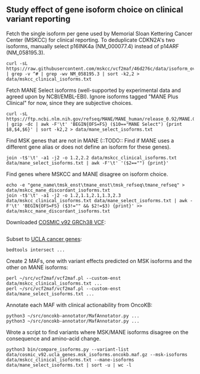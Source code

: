 ## Study effect of gene isoform choice on clinical variant reporting

Fetch the single isoform per gene used by Memorial Sloan Kettering Cancer Center (MSKCC) for clinical reporting. To deduplicate CDKN2A's two isoforms, manually select p16INK4a (NM_000077.4) instead of p14ARF (NM_058195.3).
```
curl -sL https://raw.githubusercontent.com/mskcc/vcf2maf/46d276c/data/isoform_overrides_at_mskcc_grch38 | grep -v ^# | grep -wv NM_058195.3 | sort -k2,2 > data/mskcc_clinical_isoforms.txt
```

Fetch MANE Select isoforms (well-supported by experimental data and agreed upon by NCBI/EMBL-EBI). Ignore isoforms tagged "MANE Plus Clinical" for now, since they are subjective choices.
```
curl -sL https://ftp.ncbi.nlm.nih.gov/refseq/MANE/MANE_human/release_0.92/MANE.GRCh38.v0.92.summary.txt.gz | gzip -dc | awk -F'\t' 'BEGIN{OFS=FS} ($10=="MANE Select") {print $8,$4,$6}' | sort -k2,2 > data/mane_select_isoforms.txt
```

Find MSK genes that are not in MANE (::TODO:: Find if MANE uses a different gene alias or does not define an isoform for these genes).
```
join -t$'\t' -a1 -j2 -o 1.2,2.2 data/mskcc_clinical_isoforms.txt data/mane_select_isoforms.txt | awk -F'\t' '($2=="") {print}'
```

Find genes where MSKCC and MANE disagree on isoform choice.
```
echo -e "gene_name\tmsk_enst\tmane_enst\tmsk_refseq\tmane_refseq" > data/mskcc_mane_discordant_isoforms.txt
join -t$'\t' -a1 -j2 -o 1.2,1.1,2.1,1.3,2.3 data/mskcc_clinical_isoforms.txt data/mane_select_isoforms.txt | awk -F'\t' 'BEGIN{OFS=FS} ($3!="" && $2!=$3) {print}' >> data/mskcc_mane_discordant_isoforms.txt
```

Downloaded [COSMIC v92 GRCh38 VCF](https://cancer.sanger.ac.uk/cosmic/help/file_download):
```

```

Subset to [UCLA cancer genes](https://github.com/ucladx/panel-design/blob/master/data/exon_targets_grch38.bed):
```
bedtools intersect ...
```

Create 2 MAFs, one with variant effects predicted on MSK isoforms and the other on MANE isoforms:
```
perl ~/src/vcf2maf/vcf2maf.pl --custom-enst data/mskcc_clinical_isoforms.txt ...
perl ~/src/vcf2maf/vcf2maf.pl --custom-enst data/mane_select_isoforms.txt ...
```

Annotate each MAF with clinical actionability from OncoKB:
```
python3 ~/src/oncokb-annotator/MafAnnotator.py ...
python3 ~/src/oncokb-annotator/MafAnnotator.py ...
```

Wrote a script to find variants where MSK/MANE isoforms disagree on the consequence and amino-acid change.
```
python3 bin/compare_isoforms.py --variant-list data/cosmic_v92.ucla_genes.msk_isoforms.oncokb.maf.gz --msk-isoforms data/mskcc_clinical_isoforms.txt --mane-isoforms data/mane_select_isoforms.txt | sort -u | wc -l
```
